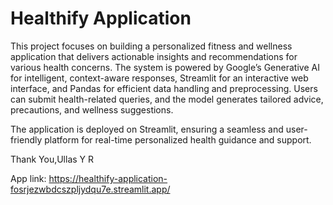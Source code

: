 # Healthify Application

This project focuses on building a personalized fitness and wellness application that delivers actionable insights and recommendations for various health concerns. 
The system is powered by Google’s Generative AI for intelligent, context-aware responses, Streamlit for an interactive web interface, and Pandas for efficient data handling and preprocessing. 
Users can submit health-related queries, and the model generates tailored advice, precautions, and wellness suggestions. 

The application is deployed on Streamlit, ensuring a seamless and user-friendly platform for real-time personalized health guidance and support.

Thank You,Ullas Y R

App link: https://healthify-application-fosrjezwbdcszpljydqu7e.streamlit.app/

